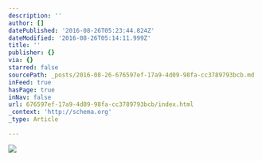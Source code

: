 ```yaml
---
description: ''
author: []
datePublished: '2016-08-26T05:23:44.824Z'
dateModified: '2016-08-26T05:14:11.999Z'
title: ''
publisher: {}
via: {}
starred: false
sourcePath: _posts/2016-08-26-676597ef-17a9-4d09-98fa-cc3789793bcb.md
inFeed: true
hasPage: true
inNav: false
url: 676597ef-17a9-4d09-98fa-cc3789793bcb/index.html
_context: 'http://schema.org'
_type: Article

---
```

![](https://the-grid-user-content.s3-us-west-2.amazonaws.com/c335f2c9-b0c0-4df8-a173-6c8022945367.png)
